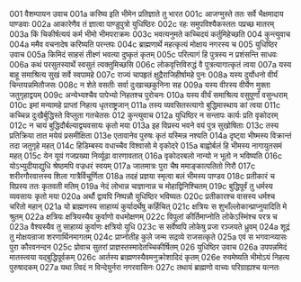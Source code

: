 001	वैशम्पायन उवाच
001a	करिष्य इति भीमेन प्रतिज्ञाते तु भारत
001c	आजग्मुस्ते ततः सर्वे भैक्षमादाय पाण्डवाः
002a	आकारेणैव तं ज्ञात्वा पाण्डुपुत्रो युधिष्ठिरः
002c	रहः समुपविश्यैकस्ततः पप्रच्छ मातरम्
003a	किं चिकीर्षत्ययं कर्म भीमो भीमपराक्रमः
003c	भवत्यनुमते कच्चिदयं कर्तुमिहेच्छति
004	कुन्त्युवाच
004a	ममैव वचनादेष करिष्यति परन्तपः
004c	ब्राह्मणार्थे महत्कृत्यं मोक्षाय नगरस्य च
005	युधिष्ठिर उवाच
005a	किमिदं साहसं तीक्ष्णं भवत्या दुष्कृतं कृतम्
005c	परित्यागं हि पुत्रस्य न प्रशंसन्ति साधवः
006a	कथं परसुतस्यार्थे स्वसुतं त्यक्तुमिच्छसि
006c	लोकवृत्तिविरुद्धं वै पुत्रत्यागात्कृतं त्वया
007a	यस्य बाहू समाश्रित्य सुखं सर्वे स्वपामहे
007c	राज्यं चापहृतं क्षुद्रैराजिहीर्षामहे पुनः
008a	यस्य दुर्योधनो वीर्यं चिन्तयन्नमितौजसः
008c	न शेते वसतीः सर्वा दुःखाच्छकुनिना सह
009a	यस्य वीरस्य वीर्येण मुक्ता जतुगृहाद्वयम्
009c	अन्येभ्यश्चैव पापेभ्यो निहतश्च पुरोचनः
010a	यस्य वीर्यं समाश्रित्य वसुपूर्णां वसुन्धराम्
010c	इमां मन्यामहे प्राप्तां निहत्य धृतराष्ट्रजान्
011a	तस्य व्यवसितस्त्यागो बुद्धिमास्थाय कां त्वया
011c	कच्चिन्न दुःखैर्बुद्धिस्ते विप्लुता गतचेतसः
012	कुन्त्युवाच
012a	युधिष्ठिर न सन्तापः कार्यः प्रति वृकोदरम्
012c	न चायं बुद्धिदौर्बल्याद्व्यवसायः कृतो मया
013a	इह विप्रस्य भवने वयं पुत्र सुखोषिताः
013c	तस्य प्रतिक्रिया तात मयेयं प्रसमीक्षिता
013e	एतावानेव पुरुषः कृतं यस्मिन्न नश्यति
014a	दृष्ट्वा भीष्मस्य विक्रान्तं तदा जतुगृहे महत्
014c	हिडिम्बस्य वधाच्चैव विश्वासो मे वृकोदरे
015a	बाह्वोर्बलं हि भीमस्य नागायुतसमं महत्
015c	येन यूयं गजप्रख्या निर्व्यूढा वारणावतात्
016a	वृकोदरबलो नान्यो न भूतो न भविष्यति
016c	योऽभ्युदीयाद्युधि श्रेष्ठमपि वज्रधरं स्वयम्
017a	जातमात्रः पुरा चैष ममाङ्कात्पतितो गिरौ
017c	शरीरगौरवात्तस्य शिला गात्रैर्विचूर्णिता
018a	तदहं प्रज्ञया स्मृत्वा बलं भीमस्य पाण्डव
018c	प्रतीकारं च विप्रस्य ततः कृतवती मतिम्
019a	नेदं लोभान्न चाज्ञानान्न च मोहाद्विनिश्चितम्
019c	बुद्धिपूर्वं तु धर्मस्य व्यवसायः कृतो मया
020a	अर्थौ द्वावपि निष्पन्नौ युधिष्ठिर भविष्यतः
020c	प्रतीकारश्च वासस्य धर्मश्च चरितो महान्
021a	यो ब्राह्मणस्य साहाय्यं कुर्यादर्थेषु कर्हिचित्
021c	क्षत्रियः स शुभाँल्लोकान्प्राप्नुयादिति मे श्रुतम्
022a	क्षत्रियः क्षत्रियस्यैव कुर्वाणो वधमोक्षणम्
022c	विपुलां कीर्तिमाप्नोति लोकेऽस्मिंश्च परत्र च
023a	वैश्यस्यैव तु साहाय्यं कुर्वाणः क्षत्रियो युधि
023c	स सर्वेष्वपि लोकेषु प्रजा रञ्जयते ध्रुवम्
024a	शूद्रं तु मोक्षयन्राजा शरणार्थिनमागतम्
024c	प्राप्नोतीह कुले जन्म सद्रव्ये राजसत्कृते
025a	एवं स भगवान्व्यासः पुरा कौरवनन्दन
025c	प्रोवाच सुतरां प्राज्ञस्तस्मादेतच्चिकीर्षितम्
026	युधिष्ठिर उवाच
026a	उपपन्नमिदं मातस्त्वया यद्बुद्धिपूर्वकम्
026c	आर्तस्य ब्राह्मणस्यैवमनुक्रोशादिदं कृतम्
026e	रुवमेष्यति भीमोऽयं निहत्य पुरुषादकम्
027a	यथा त्विदं न विन्देयुर्नरा नगरवासिनः
027c	तथायं ब्राह्मणो वाच्यः परिग्राह्यश्च यत्नतः
